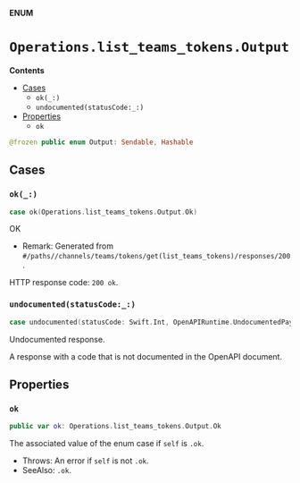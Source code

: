 **ENUM**

# `Operations.list_teams_tokens.Output`

**Contents**

- [Cases](#cases)
  - `ok(_:)`
  - `undocumented(statusCode:_:)`
- [Properties](#properties)
  - `ok`

```swift
@frozen public enum Output: Sendable, Hashable
```

## Cases
### `ok(_:)`

```swift
case ok(Operations.list_teams_tokens.Output.Ok)
```

OK

- Remark: Generated from `#/paths//channels/teams/tokens/get(list_teams_tokens)/responses/200`.

HTTP response code: `200 ok`.

### `undocumented(statusCode:_:)`

```swift
case undocumented(statusCode: Swift.Int, OpenAPIRuntime.UndocumentedPayload)
```

Undocumented response.

A response with a code that is not documented in the OpenAPI document.

## Properties
### `ok`

```swift
public var ok: Operations.list_teams_tokens.Output.Ok
```

The associated value of the enum case if `self` is `.ok`.

- Throws: An error if `self` is not `.ok`.
- SeeAlso: `.ok`.
